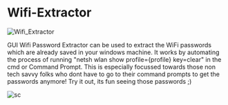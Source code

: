 # Wifi-Extractor

![Wifi_Extractor](https://github.com/alex-ben-443/Wifi-Extractor/assets/109460830/0e207b73-8c2b-440c-9d6c-7519da575637)

GUI Wifi Password Extractor can be used to extract the WiFi passwords which are already saved in your windows machine. It works by automating the process of running "netsh wlan show profile={profile} key=clear" in the cmd or Command Prompt. This is especially focussed towards those non tech savvy folks who dont have to go to their command prompts to get the passwords anymore! Try it out, its fun seeing those passwords ;)

![sc](https://github.com/alex-ben-443/Wifi-Extractor/assets/109460830/679ba8c0-0581-46d1-9a20-a55eed5724cd)

